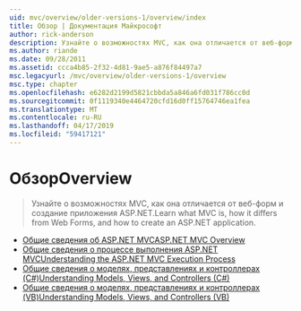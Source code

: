 ```yaml
---
uid: mvc/overview/older-versions-1/overview/index
title: Обзор | Документация Майкрософт
author: rick-anderson
description: Узнайте о возможностях MVC, как она отличается от веб-форм и создание приложения ASP.NET.
ms.author: riande
ms.date: 09/28/2011
ms.assetid: ccca4b85-2f32-4d81-9ae5-a876f84497a7
msc.legacyurl: /mvc/overview/older-versions-1/overview
msc.type: chapter
ms.openlocfilehash: e6282d2199d5821cbbda5a846a6fd031f786cc0d
ms.sourcegitcommit: 0f1119340e4464720cfd16d0ff15764746ea1fea
ms.translationtype: MT
ms.contentlocale: ru-RU
ms.lasthandoff: 04/17/2019
ms.locfileid: "59417121"
---
```

# <a name="overview"></a><span data-ttu-id="175a2-103">Обзор</span><span class="sxs-lookup"><span data-stu-id="175a2-103">Overview</span></span>

> <span data-ttu-id="175a2-104">Узнайте о возможностях MVC, как она отличается от веб-форм и создание приложения ASP.NET.</span><span class="sxs-lookup"><span data-stu-id="175a2-104">Learn what MVC is, how it differs from Web Forms, and how to create an ASP.NET application.</span></span>


- [<span data-ttu-id="175a2-105">Общие сведения об ASP.NET MVC</span><span class="sxs-lookup"><span data-stu-id="175a2-105">ASP.NET MVC Overview</span></span>](asp-net-mvc-overview.md)
- [<span data-ttu-id="175a2-106">Общие сведения о процессе выполнения ASP.NET MVC</span><span class="sxs-lookup"><span data-stu-id="175a2-106">Understanding the ASP.NET MVC Execution Process</span></span>](understanding-the-asp-net-mvc-execution-process.md)
- [<span data-ttu-id="175a2-107">Общие сведения о моделях, представлениях и контроллерах (C#)</span><span class="sxs-lookup"><span data-stu-id="175a2-107">Understanding Models, Views, and Controllers (C#)</span></span>](understanding-models-views-and-controllers-cs.md)
- [<span data-ttu-id="175a2-108">Общие сведения о моделях, представлениях и контроллерах (VB)</span><span class="sxs-lookup"><span data-stu-id="175a2-108">Understanding Models, Views, and Controllers (VB)</span></span>](understanding-models-views-and-controllers-vb.md)

